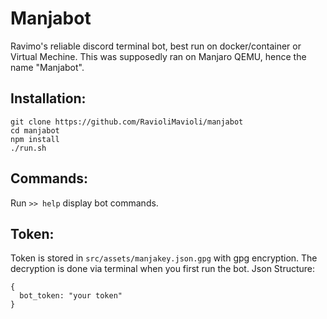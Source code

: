 # Manjabot
Ravimo's reliable discord terminal bot, best run on docker/container or Virtual Mechine.
This was supposedly ran on Manjaro QEMU, hence the name "Manjabot".

## Installation:
```
git clone https://github.com/RavioliMavioli/manjabot
cd manjabot
npm install
./run.sh
```

## Commands:<br>
Run ```>> help``` display bot commands.

## Token:<br>
Token is stored in ```src/assets/manjakey.json.gpg``` with gpg encryption.
The decryption is done via terminal when you first run the bot.
Json Structure:
```
{
  bot_token: "your token"
}
```


